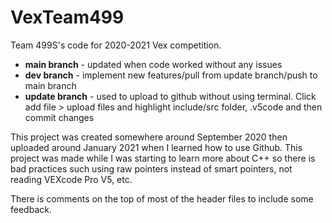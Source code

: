 # VexTeam499
Team 499S's code for 2020-2021 Vex competition.

- **main branch** - updated when code worked without any issues
- **dev branch** - implement new features/pull from update branch/push to main branch
- **update branch** - used to upload to github without using terminal. Click add file > upload files and highlight include/src folder, .v5code and then commit changes

This project was created somewhere around September 2020 then uploaded around January 2021 when I learned how to use Github. This project was made while I was starting to learn more about C++ so there is bad practices such using raw pointers instead of smart pointers, not reading VEXcode Pro V5, etc.

There is comments on the top of most of the header files to include some feedback.